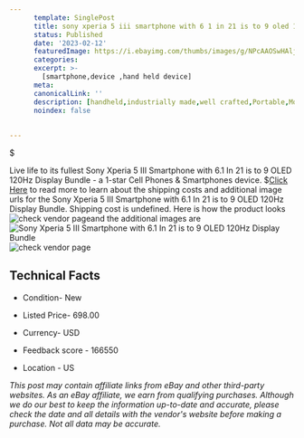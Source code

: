 ```yaml
---
      template: SinglePost
      title: sony xperia 5 iii smartphone with 6 1 in 21 is to 9 oled 120hz display bundle
      status: Published
      date: '2023-02-12'
      featuredImage: https://i.ebayimg.com/thumbs/images/g/NPcAAOSwHAljqPIP/s-l225.jpg
      categories: 
      excerpt: >-
        [smartphone,device ,hand held device]
      meta:
      canonicalLink: ''
      description: [handheld,industrially made,well crafted,Portable,Mobile,Compact,Convenient,Lightweight,Maneuverable,Man-portable,Miniature,Carriable,Hand-held,Light,Holdable,Transportable,Mobile device,Pocket-sized,On-the-go,Wireless,Cordless,Compact size,Convenient size, smartphone,device ,hand held device]
      noindex: false
      
        
---
```

$

Live life to its fullest Sony Xperia 5 III Smartphone with 6.1 In 21 is to 9 OLED 120Hz Display Bundle - a 1-star Cell Phones & Smartphones device.
$[Click Here](https://www.ebay.com/itm/294776646078?hash=item44a20ea9be%3Ag%3ANPcAAOSwHAljqPIP&mkevt=1&mkcid=1&mkrid=711-53200-19255-0&campid=%253CePNCampaignId%253E&customid=%253CreferenceId%253E&toolid=10049) to read more to learn about the shipping costs and additional image urls for the Sony Xperia 5 III Smartphone with 6.1 In 21 is to 9 OLED 120Hz Display Bundle. Shipping cost is undefined. Here is how the product looks ![check vendor page](https://i.ebayimg.com/thumbs/images/g/NPcAAOSwHAljqPIP/s-l225.jpg)and the additional images are![Sony Xperia 5 III Smartphone with 6.1 In 21 is to 9 OLED 120Hz Display Bundle](https://i.ebayimg.com/images/g/NPcAAOSwHAljqPIP/s-l1600.jpg)![check vendor page](https://origin-galleryplus.ebayimg.com/ws/web/294776646078_2_0_1/225x225.jpg,https://origin-galleryplus.ebayimg.com/ws/web/294776646078_3_0_1/225x225.jpg,https://origin-galleryplus.ebayimg.com/ws/web/294776646078_4_0_1/225x225.jpg,https://origin-galleryplus.ebayimg.com/ws/web/294776646078_5_0_1/225x225.jpg,https://origin-galleryplus.ebayimg.com/ws/web/294776646078_6_0_1/225x225.jpg,https://origin-galleryplus.ebayimg.com/ws/web/294776646078_7_0_1/225x225.jpg,https://origin-galleryplus.ebayimg.com/ws/web/294776646078_8_0_1/225x225.jpg,https://origin-galleryplus.ebayimg.com/ws/web/294776646078_9_0_1/225x225.jpg,https://origin-galleryplus.ebayimg.com/ws/web/294776646078_10_0_1/225x225.jpg,https://origin-galleryplus.ebayimg.com/ws/web/294776646078_11_0_1/225x225.jpg,https://origin-galleryplus.ebayimg.com/ws/web/294776646078_12_0_1/225x225.jpg)



 ## Technical Facts 



     
      

 - Condition- New 


      

 - Listed Price- 698.00 


      

 - Currency- USD 


      

 - Feedback score - 166550 


      

 - Location - US 


      
      

 *_This post may contain affiliate links from eBay and other third-party websites. As an eBay affiliate, we earn from qualifying purchases. Although we do our best to keep the information up-to-date and accurate, please check the date and all details with the vendor's website before making a purchase. Not all data may be accurate._*






